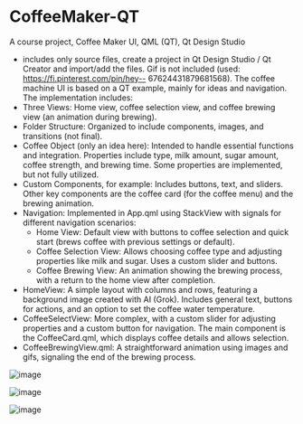 # CoffeeMaker-QT
A course project, Coffee Maker UI, QML (QT), Qt Design Studio
- includes only source files, create a project in Qt Design Studio / Qt Creator and import/add the files. Gif is not included (used: https://fi.pinterest.com/pin/hey--
67624431879681568).
The coffee machine UI is based on a QT example, mainly for ideas and navigation. The implementation includes:
- Three Views: Home view, coffee selection view, and coffee brewing view (an animation during brewing).
- Folder Structure: Organized to include components, images, and transitions (not final).
- Coffee Object (only an idea here): Intended to handle essential functions and integration. Properties include type, milk amount, sugar amount, coffee strength, and brewing time. Some properties are implemented, but not fully utilized.
- Custom Components, for example: Includes buttons, text, and sliders. Other key components are the coffee card (for the coffee menu) and the brewing animation.
- Navigation: Implemented in App.qml using StackView with signals for different navigation scenarios:
  - Home View: Default view with buttons to coffee selection and quick start (brews coffee with previous settings or default).
  - Coffee Selection View: Allows choosing coffee type and adjusting properties like milk and sugar. Uses a custom slider and buttons.
  - Coffee Brewing View: An animation showing the brewing process, with a return to the home view after completion.
- HomeView: A simple layout with columns and rows, featuring a background image created with AI (Grok). Includes general text, buttons for actions, and an option to set the coffee water temperature.
- CoffeeSelectView: More complex, with a custom slider for adjusting properties and a custom button for navigation. The main component is the CoffeeCard.qml, which displays coffee details and allows selection.
- CoffeeBrewingView.qml: A straightforward animation using images and gifs, signaling the end of the brewing process.

![image](https://github.com/user-attachments/assets/3b05f790-6af8-436a-bf6f-172092fa3c14)

![image](https://github.com/user-attachments/assets/1ccd6e02-79d9-4353-898b-10d4e66e6462)

![image](https://github.com/user-attachments/assets/4c74e7d5-a206-47da-b1ae-7aced8ef2005)
